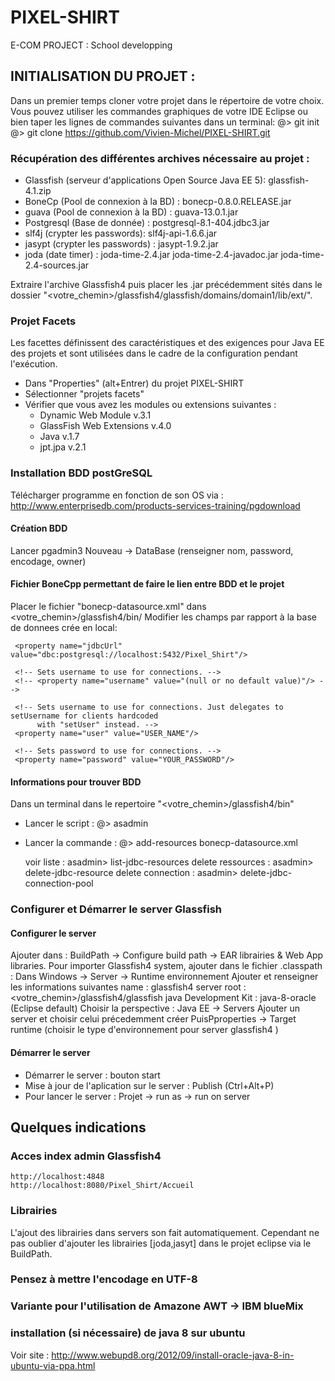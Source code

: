 # PIXEL-SHIRT
E-COM PROJECT : School developping

## INITIALISATION DU PROJET :

Dans un premier temps cloner votre projet dans le répertoire de votre choix. Vous pouvez utiliser les commandes graphiques de votre IDE Eclipse ou bien taper les lignes de commandes suivantes dans un terminal:
	@> git init
	@> git clone https://github.com/Vivien-Michel/PIXEL-SHIRT.git

### Récupération des différentes archives nécessaire au projet :
* Glassfish (serveur d'applications Open Source Java EE 5): glassfish-4.1.zip
* BoneCp (Pool de connexion à la BD) : bonecp-0.8.0.RELEASE.jar
* guava (Pool de connexion à la BD) : guava-13.0.1.jar
* Postgresql (Base de donnée) : postgresql-8.1-404.jdbc3.jar
* slf4j (crypter les passwords): slf4j-api-1.6.6.jar
* jasypt (crypter les passwords) : jasypt-1.9.2.jar
* joda (date timer) : joda-time-2.4.jar joda-time-2.4-javadoc.jar joda-time-2.4-sources.jar

Extraire l'archive Glassfish4 puis placer les .jar précédemment sités dans le dossier "<votre_chemin>/glassfish4/glassfish/domains/domain1/lib/ext/". 

### Projet Facets

Les facettes définissent des caractéristiques et des exigences pour Java EE des projets et sont utilisées dans le cadre de la configuration pendant l'exécution.

* Dans "Properties" (alt+Entrer) du projet PIXEL-SHIRT
* Sélectionner "projets facets"
* Vérifier que vous avez les modules ou extensions suivantes :
	* Dynamic Web Module v.3.1
	* GlassFish Web Extensions v.4.0
	* Java v.1.7
	* jpt.jpa v.2.1
 
### Installation BDD postGreSQL
Télécharger programme en fonction de son OS via : http://www.enterprisedb.com/products-services-training/pgdownload

#### Création BDD
Lancer pgadmin3
Nouveau -> DataBase (renseigner nom, password, encodage, owner)

#### Fichier BoneCpp permettant de faire le lien entre BDD et le projet
Placer le fichier "bonecp-datasource.xml" dans <votre_chemin>/glassfish4/bin/
Modifier les champs par rapport à la base de donnees crée en local:

<!-- Sets the JDBC connection URL. -->
     <property name="jdbcUrl" value="dbc:postgresql://localhost:5432/Pixel_Shirt"/>
   
     <!-- Sets username to use for connections. -->
     <!-- <property name="username" value="(null or no default value)"/> -->
   
     <!-- Sets username to use for connections. Just delegates to setUsername for clients hardcoded 
          with "setUser" instead. -->
     <property name="user" value="USER_NAME"/>
   
     <!-- Sets password to use for connections. -->
     <property name="password" value="YOUR_PASSWORD"/>  
#### Informations pour trouver BDD
Dans un terminal dans le repertoire "<votre_chemin>/glassfish4/bin"
* Lancer le script : @> asadmin
* Lancer la commande : @> add-resources bonecp-datasource.xml

	voir liste : asadmin> list-jdbc-resources
	delete ressources : asadmin> delete-jdbc-resource <ressource>
	delete connection : asadmin> delete-jdbc-connection-pool

### Configurer et Démarrer le server Glassfish
#### Configurer le server
Ajouter dans : BuildPath -> Configure build path -> EAR librairies & Web App libraries.
Pour importer Glassfish4 system, ajouter dans le fichier .classpath :
	<classpathentry kind="con" path="oracle.eclipse.tools.glassfish.lib.system">
		<attributes>
			<attribute name="owner.project.facets" value="jst.web"/>
		</attributes>
	</classpathentry>
Dans Windows -> Server -> Runtime environnement
Ajouter et renseigner les informations suivantes
	name : glassfish4
	server root : <votre_chemin>/glassfish4/glassfish
	java Development Kit : java-8-oracle (Eclipse default)
Choisir la perspective : Java EE -> Servers 
Ajouter un server et choisir celui précedemment créer
PuisPproperties -> Target runtime (choisir le type d'environnement pour server glassfish4 )
#### Démarrer le server
* Démarrer le server : bouton start
* Mise à jour de l'aplication sur le server : Publish (Ctrl+Alt+P)
* Pour lancer le server : Projet -> run as -> run on server 

## Quelques indications
### Acces index admin Glassfish4
	http://localhost:4848
	http://localhost:8080/Pixel_Shirt/Accueil
### Librairies
L'ajout des librairies dans servers son fait automatiquement. Cependant ne pas oublier d'ajouter les librairies [joda,jasyt] dans le projet eclipse via le BuildPath.
### Pensez à mettre l'encodage en UTF-8
### Variante pour l'utilisation de Amazone AWT -> IBM blueMix
### installation (si nécessaire) de java 8 sur ubuntu
Voir site : http://www.webupd8.org/2012/09/install-oracle-java-8-in-ubuntu-via-ppa.html


